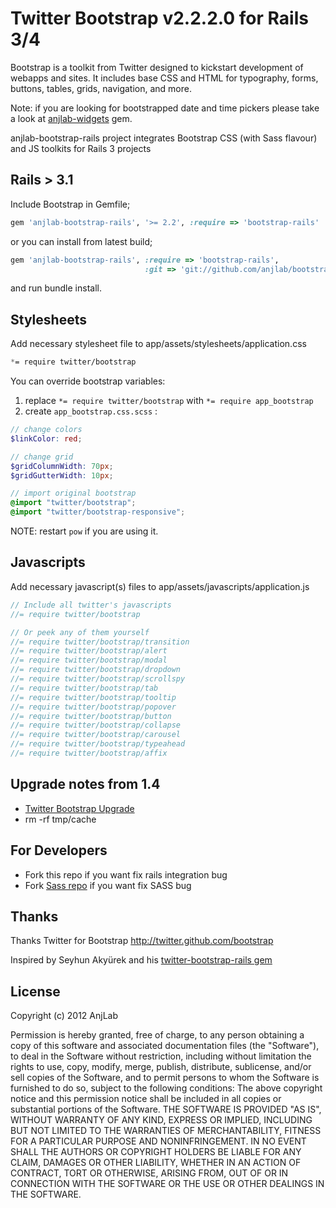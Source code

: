 # Twitter Bootstrap v2.2.2.0 for Rails 3/4
Bootstrap is a toolkit from Twitter designed to kickstart development of webapps and sites.
It includes base CSS and HTML for typography, forms, buttons, tables, grids, navigation, and more.

Note: if you are looking for bootstrapped date and time pickers please take a look at [anjlab-widgets](https://github.com/anjlab/anjlab-widgets) gem.


anjlab-bootstrap-rails project integrates Bootstrap CSS (with Sass flavour) and JS toolkits for Rails 3 projects

## Rails > 3.1
Include Bootstrap in Gemfile;

``` ruby
gem 'anjlab-bootstrap-rails', '>= 2.2', :require => 'bootstrap-rails'
```

or you can install from latest build;

``` ruby
gem 'anjlab-bootstrap-rails', :require => 'bootstrap-rails',
                              :git => 'git://github.com/anjlab/bootstrap-rails.git'
```

and run bundle install.

## Stylesheets

Add necessary stylesheet file to app/assets/stylesheets/application.css

``` css
*= require twitter/bootstrap
```

You can override bootstrap variables:

 1. replace `*= require twitter/bootstrap` with `*= require app_bootstrap`
 2. create `app_bootstrap.css.scss` :

```scss
// change colors
$linkColor: red;

// change grid
$gridColumnWidth: 70px;
$gridGutterWidth: 10px;

// import original bootstrap
@import "twitter/bootstrap";
@import "twitter/bootstrap-responsive";
```
 NOTE: restart `pow` if you are using it.

## Javascripts

Add necessary javascript(s) files to app/assets/javascripts/application.js

``` javascript
// Include all twitter's javascripts
//= require twitter/bootstrap

// Or peek any of them yourself
//= require twitter/bootstrap/transition
//= require twitter/bootstrap/alert
//= require twitter/bootstrap/modal
//= require twitter/bootstrap/dropdown
//= require twitter/bootstrap/scrollspy
//= require twitter/bootstrap/tab
//= require twitter/bootstrap/tooltip
//= require twitter/bootstrap/popover
//= require twitter/bootstrap/button
//= require twitter/bootstrap/collapse
//= require twitter/bootstrap/carousel
//= require twitter/bootstrap/typeahead
//= require twitter/bootstrap/affix
```

## Upgrade notes from 1.4

 - [Twitter Bootstrap Upgrade](http://twitter.github.com/bootstrap/upgrading.html)
 - rm -rf tmp/cache

## For Developers

 - Fork this repo if you want fix rails integration bug
 - Fork [Sass repo](https://github.com/yury/bootstrap) if you want fix SASS bug
        
## Thanks
Thanks Twitter for Bootstrap
http://twitter.github.com/bootstrap

Inspired by Seyhun Akyürek and his [twitter-bootstrap-rails gem](https://github.com/seyhunak/twitter-bootstrap-rails)


## License
Copyright (c) 2012 AnjLab

Permission is hereby granted, free of charge, to any person obtaining a copy of this software and associated documentation files (the "Software"), to deal in the Software without restriction, including without limitation the rights to use, copy, modify, merge, publish, distribute, sublicense, and/or sell copies of the Software, and to permit persons to whom the Software is furnished to do so, subject to the following conditions:
The above copyright notice and this permission notice shall be included in all copies or substantial portions of the Software.
THE SOFTWARE IS PROVIDED "AS IS", WITHOUT WARRANTY OF ANY KIND, EXPRESS OR IMPLIED, INCLUDING BUT NOT LIMITED TO THE WARRANTIES OF MERCHANTABILITY, FITNESS FOR A PARTICULAR PURPOSE AND NONINFRINGEMENT. IN NO EVENT SHALL THE AUTHORS OR COPYRIGHT HOLDERS BE LIABLE FOR ANY CLAIM, DAMAGES OR OTHER LIABILITY, WHETHER IN AN ACTION OF CONTRACT, TORT OR OTHERWISE, ARISING FROM, OUT OF OR IN CONNECTION WITH THE SOFTWARE OR THE USE OR OTHER DEALINGS IN THE SOFTWARE.
